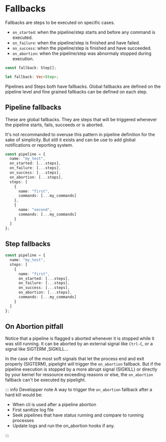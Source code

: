# Fallbacks

Fallbacks are steps to be executed on specific cases.

- `on_started`: when the pipeline/step starts and before any command is executed.
- `on_failure`: when the pipeline/step is finished and have failed.
- `on_success`: when the pipeline/step is finished and have succeeded.
- `on_abortion`: when the pipeline/step was abnormaly stopped during execution.

```ts
const fallback: Step[];
```

```rs
let fallback: Vec<Step>;
```

Pipelines and Steps both have fallbacks.
Global fallbacks are defined on the pipeline level
and fine grained fallbacks can be defined on each step.

## Pipeline fallbacks

These are global fallbacks.
They are steps that will be triggered whenever the pipeline starts, fails, succeeds or is aborted.

It's not recommanded to overuse this pattern in pipeline definition for the sake of simplicity.
But still it exists and can be use to add global notifications or reporting system.

```ts
const pipeline = {
  name: "my_test",
  on_started: [...steps],
  on_failure: [...steps],
  on_success: [...steps],
  on_abortion: [...steps],
  steps: [
    {
      name: "first",
      commands: [...my_commands]
    },
    {
      name: "second",
      commands: [...my_commands]
    }
  ]
};
```

## Step fallbacks

```ts
const pipeline = {
  name: "my_test",
  steps: [
    {
      name: "first",
      on_started: [...steps],
      on_failure: [...steps],
      on_success: [...steps],
      on_abortion: [...steps],
      commands: [...my_commands]
    }
  ]
};
```

## On Abortion pitfall

Notice that a pipeline is flagged s aborted whenever it is stopped while it was still running.
It can be aborted by an external signal like `Ctrl-C`, or a signal like SIGTERM ,SIGKILL...

In the case of the most soft signals that let the process end and exit properly (SIGTERM),
pipelight will trigger the `on_abortion` fallback.
But if the pipeline execution is stopped by a more abrupt signal (SIGKILL) or directly by your kernel
for ressource exceeding reasons or else, the `on_abortion` fallback can't be executed by pipelight.

::: info Developper note
A way to trigger the `on_abortion` fallback after a hard kill would be:

- When cli is used after a pipeline abortion
- First sanitize log file
- Seek pipelines that have status running and compare to running processes
- Update logs and run the on_abortion hooks if any.

:::
